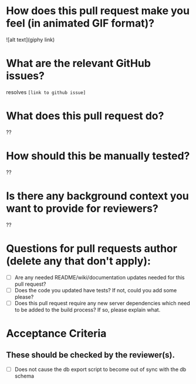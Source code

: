 # How does this pull request make you feel (in animated GIF format)?

![alt text](giphy link)

# What are the relevant GitHub issues?

resolves `[link to github issue]`

# What does this pull request do?

??

# How should this be manually tested?

??

# Is there any background context you want to provide for reviewers?

??

# Questions for pull requests author (delete any that don't apply):
- [ ] Are any needed README/wiki/documentation updates needed for this pull request?
- [ ] Does the code you updated have tests? If not, could you add some please?
- [ ] Does this pull request require any new server dependencies which need to be added to the build process? If so, please explain what.

# Acceptance Criteria
## These should be checked by the reviewer(s).
- [ ] Does not cause the db export script to become out of sync with the db schema
